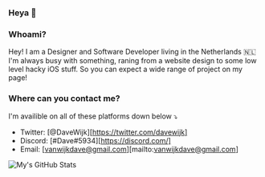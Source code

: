### Heya 👋

### Whoami?
Hey! I am a Designer and Software Developer living in the Netherlands 🇳🇱 I'm always busy with something, raning from a website design to some low level hacky iOS stuff. So you can expect a wide range of project on my page!

### Where can you contact me?
I'm availible on all of these platforms down below ⤵️
+ Twitter: [@DaveWijk][https://twitter.com/davewijk]
+ Discord: [#Dave#5934][https://discord.com/]
+ Email: [vanwijkdave@gmail.com][mailto:vanwijkdave@gmail.com]


![My's GitHub Stats](https://github-readme-stats.vercel.app/api?username=vanwijkdave&show_icons=true&theme=tokyonight)
